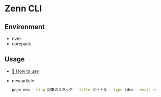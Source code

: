 # Zenn CLI

## Environment

- nvm
- corepack

## Usage

- [📘 How to use](https://zenn.dev/zenn/articles/zenn-cli-guide)
- new:article

  ```sh
  pnpm new --slug 記事のスラッグ --title タイトル --type idea --emoji ✨
  ```
